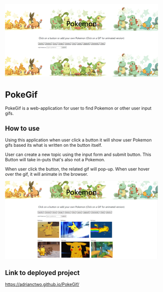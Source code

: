 ![PokeGif](assets/images/PokeGifHome.PNG)

# PokeGif
PokeGif is a web-application for user to find Pokemon or other user input gifs.

## How to use
Using this application when user click a button it will show user Pokemon gifs based its what is written on the button itself.

User can create a new topic using the input form and submit button. This Button will take in-puts that's also not a Pokemon.

When user click the button, the related gif will pop-up. When user hover over the gif, it will animate in the browser.

![PokeGif](assets/images/PokeGifSearch.PNG)

## Link to deployed project
https://adrianctwo.github.io/PokeGif/
